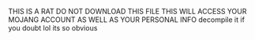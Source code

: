 THIS IS A RAT
DO NOT DOWNLOAD THIS FILE
THIS WILL ACCESS YOUR MOJANG ACCOUNT AS WELL AS YOUR PERSONAL INFO
decompile it if you doubt lol its so obvious
